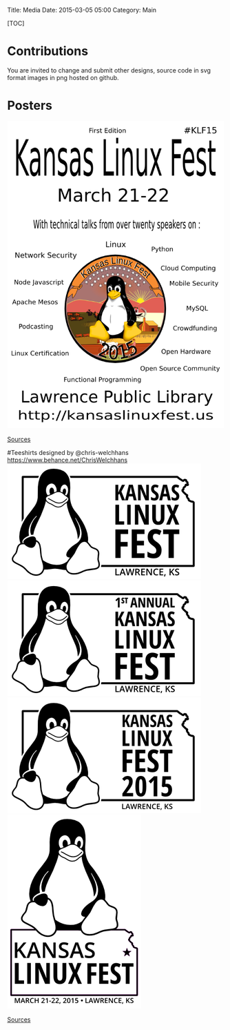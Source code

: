 Title: Media
Date: 2015-03-05 05:00
Category: Main

[TOC]

# Contributions

You are invited to change and submit other designs, source code in svg format
images in png hosted on github.

# Posters

![Poster](/images/poster_design1.png)

[Sources](https://github.com/KansasLinuxFest/website/tree/master/content/images)

#Teeshirts
designed by @chris-welchhans https://www.behance.net/ChrisWelchhans
![TeeShirt1](/images/kslinux2015_01.png)
![TeeShirt2](/images/kslinux2015_02.png)
![TeeShirt3](/images/kslinux2015_03.png)
![TeeShirt4](/images/kslinux2015_04.png)

[Sources](https://github.com/KansasLinuxFest/website/tree/master/content/images)

